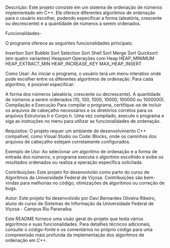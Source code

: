 Descrição:
Este projeto consiste em um sistema de ordenação de números implementado em C++. Ele oferece diferentes algoritmos de ordenação para o usuário escolher, podendo especificar a forma (aleatória, crescente ou decrescente) e a quantidade de números a serem ordenados.

Funcionalidades-

O programa oferece as seguintes funcionalidades principais:

Insertion Sort
Bubble Sort
Selection Sort
Shell Sort
Merge Sort
Quicksort (em quatro variantes)
Heapsort
Operações com Heap
HEAP_MINIMUM
HEAP_EXTRACT_MIN
HEAP_INCREASE_KEY
MAX_HEAP_INSERT

Como Usar:
Ao iniciar o programa, o usuário terá um menu interativo onde pode escolher entre os diferentes algoritmos de ordenação. Para cada algoritmo, é possível especificar:

A forma dos números (aleatória, crescente ou decrescente).
A quantidade de números a serem ordenados (10, 100, 1000, 10000, 100000 ou 1000000).
Compilação e Execução
Para compilar o programa, certifique-se de incluir os arquivos de cabeçalho necessários e os diretórios corretos para os arquivos Estruturas.h e Corpo.h. Uma vez compilado, execute o programa e siga as instruções no menu para utilizar as funcionalidades de ordenação.

Requisitos:
O projeto requer um ambiente de desenvolvimento C++ compatível, como Visual Studio ou Code::Blocks, onde os caminhos dos arquivos de cabeçalho estejam corretamente configurados.

Exemplo de Uso:
Ao selecionar um algoritmo de ordenação e a forma de entrada dos números, o programa executa o algoritmo escolhido e exibe os resultados ordenados ou realiza a operação específica solicitada.

Contribuições:
Este projeto foi desenvolvido como parte do curso de Algoritmos da Universidade Federal de Viçosa. Contribuições são bem-vindas para melhorias no código, otimizações de algoritmos ou correção de bugs.

Autor:
Este projeto foi desenvolvido por Davi Bernardes Oliveira Ribeiro, aluno do curso de Sistemas de Informação da Universidade Federal de Viçosa - Campus Rio Paranaíba.

Este README fornece uma visão geral do projeto que testa vários algorítmos e suas funcionalidades. Para detalhes técnicos adicionais, consulte o código-fonte e os comentários no próprio código para uma compreensão mais profunda da implementação dos algoritmos de ordenação em C++.



